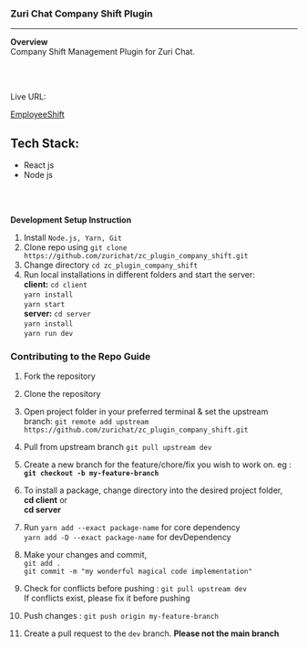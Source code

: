 
### **Zuri Chat Company Shift Plugin**
---

**Overview** <br />
Company Shift Management Plugin for Zuri Chat.

<br />
<br />

Live URL: <br />

[EmployeeShift](https://employeeshift.zuri.chat/)

## Tech Stack:
 - React js
 - Node js

<br />
<br />

**Development Setup Instruction**

1. Install `Node.js, Yarn, Git`
2. Clone  repo using `git clone https://github.com/zurichat/zc_plugin_company_shift.git`
3. Change directory `cd zc_plugin_company_shift`
4. Run local installations in different folders and start the server: <br />
   **client:** `cd client` <br /> `yarn install` <br /> `yarn start` <br />
   **server:** `cd server` <br /> `yarn install` <br /> `yarn run dev`
 

### **Contributing to the Repo Guide**
1. Fork the repository
2. Clone the repository
3. Open project folder in your preferred terminal & set the upstream branch: `git remote add upstream https://github.com/zurichat/zc_plugin_company_shift.git`
4. Pull from upstream branch `git pull upstream dev`
5. Create a new branch for the feature/chore/fix you wish to work on. eg : **`git checkout -b my-feature-branch`**
6. To install a package, change directory into the desired project folder, <br />
   **cd client** or <br/> **cd server**
7. Run `yarn add --exact package-name` for core dependency <br />
   `yarn add -D --exact package-name` for devDependency
8. Make your changes and commit, <br />
    `git add .` <br />
    `git commit -m "my wonderful magical code implementation"`

9.  Check for conflicts before pushing : `git pull upstream dev` <br />
    If conflicts exist, please fix it before pushing
10. Push changes : `git push origin my-feature-branch`
11. Create a pull request to the `dev` branch. **Please not the main branch**
